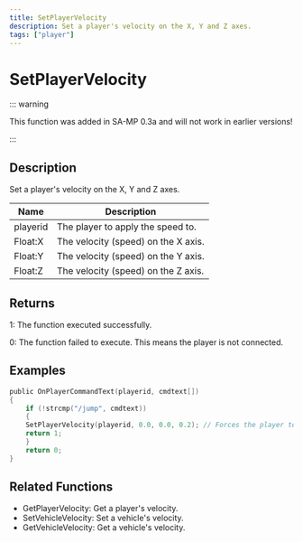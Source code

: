 ```yaml
---
title: SetPlayerVelocity
description: Set a player's velocity on the X, Y and Z axes.
tags: ["player"]
---
```


# SetPlayerVelocity

::: warning

This function was added in SA-MP 0.3a and will not work in earlier versions!

:::

## Description

Set a player's velocity on the X, Y and Z axes.

| Name     | Description                         |
| -------- | ----------------------------------- |
| playerid | The player to apply the speed to.   |
| Float:X  | The velocity (speed) on the X axis. |
| Float:Y  | The velocity (speed) on the Y axis. |
| Float:Z  | The velocity (speed) on the Z axis. |

## Returns

1: The function executed successfully.

0: The function failed to execute. This means the player is not connected.

## Examples

```c
public OnPlayerCommandText(playerid, cmdtext[])
{
    if (!strcmp("/jump", cmdtext))
    {
	SetPlayerVelocity(playerid, 0.0, 0.0, 0.2); // Forces the player to jump (Z velocity + 0.2)
	return 1;
    }
    return 0;
}
```

## Related Functions

- GetPlayerVelocity: Get a player's velocity.
- SetVehicleVelocity: Set a vehicle's velocity.
- GetVehicleVelocity: Get a vehicle's velocity.
